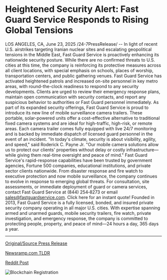 # Heightened Security Alert: Fast Guard Service Responds to Rising Global Tensions

LOS ANGELES, CA, June 23, 2025 /24-7PressRelease/ -- In light of recent U.S. airstrikes targeting Iranian nuclear sites and escalating geopolitical tensions in the Middle East, Fast Guard Service is proactively enhancing its nationwide security posture. While there are no confirmed threats to U.S. cities at this time, the company is reinforcing its protective measures across all client locations, with special emphasis on schools, places of worship, transportation centers, and public gathering venues.  Fast Guard Service has activated heightened patrols and increased on-site personnel in key metro areas, with round-the-clock readiness to respond to any security developments. Clients are urged to review their emergency response plans, maintain open communication with security contacts, and report any suspicious behavior to authorities or Fast Guard personnel immediately.  As part of its expanded security offerings, Fast Guard Service is proud to introduce its new line of mobile surveillance camera trailers. These portable, solar-powered units offer a cost-effective alternative to traditional fixed camera systems and are ideal for high-traffic, high-risk, or remote areas. Each camera trailer comes fully equipped with live 24/7 monitoring and is backed by immediate dispatch of licensed guard personnel in the event of an incident.  "In today's climate, security is about visibility, agility, and speed," said Roderick C. Payne Jr. "Our mobile camera solutions allow us to protect our clients' properties without delay or costly infrastructure—while giving them real-time oversight and peace of mind."  Fast Guard Service's rapid-response capabilities have been trusted by government agencies, Fortune 500 companies, educational institutions, and private sector clients nationwide. From disaster response and fire watch to executive protection and now mobile surveillance, the company continues to evolve in response to emerging global threats.  For consultation, site assessments, or immediate deployment of guard or camera services, contact Fast Guard Service at (844) 254‑8273 or email sales@fastguardservice.com.  Click here for an instant quote!  Founded in 2013, Fast Guard Service is a fully licensed, bonded, and insured private security company operating in all major U.S. cities. With expertise spanning armed and unarmed guards, mobile security trailers, fire watch, private investigation, and emergency response, the company is committed to protecting people, property, and peace of mind—24 hours a day, 365 days a year. 

---

[Original/Source Press Release](https://www.24-7pressrelease.com/press-release/524111/heightened-security-alert-fast-guard-service-responds-to-rising-global-tensions)
                    

[Newsramp.com TLDR](https://newsramp.com/curated-news/fast-guard-service-enhances-security-amid-rising-geopolitical-tensions/e4de2cdc938adde90031d4e7db542bbf) 

 



[Reddit Post](https://www.reddit.com/r/newsramp/comments/1liabev/fast_guard_service_enhances_security_amid_rising/) 



![Blockchain Registration](https://cdn.newsramp.app/24-7PressRelease/qrcode/256/23/ulnaIBIe.webp)